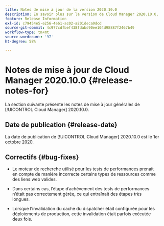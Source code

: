 ```yaml
---
title: Notes de mise à jour de la version 2020.10.0
description: En savoir plus sur la version de Cloud Manager 2020.10.0.
feature: Release Information
exl-id: c79454e5-e256-4e61-ac02-a201deca9dcd
source-git-commit: 4c977cdfbef438fdabd90ee104d98887f2467b49
workflow-type: tm+mt
source-wordcount: '97'
ht-degree: 58%

---
```


# Notes de mise à jour de Cloud Manager 2020.10.0 {#release-notes-for}

La section suivante présente les notes de mise à jour générales de [!UICONTROL Cloud Manager] 2020.10.0.

## Date de publication {#release-date}

La date de publication de [!UICONTROL Cloud Manager] 2020.10.0 est le 1er octobre 2020.

## Correctifs {#bug-fixes}

* Le moteur de recherche utilisé pour les tests de performances prenait en compte de manière incorrecte certains types de ressources comme des liens web valides.

* Dans certains cas, l’étape d’achèvement des tests de performances n’était pas correctement gérée, ce qui entraînait des étapes très longues.

* Lorsque l’invalidation du cache du dispatcher était configurée pour les déploiements de production, cette invalidation était parfois exécutée deux fois.
